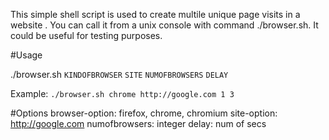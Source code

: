 This simple shell script is used to create multile unique page visits in a website . You can call it from a unix console with command ./browser.sh. It could be useful for testing purposes.

#Usage

./browser.sh `KINDOFBROWSER` `SITE` `NUMOFBROWSERS` `DELAY`

Example: `./browser.sh chrome http://google.com 1 3`

#Options
browser-option: firefox, chrome, chromium
site-option: http://google.com
numofbrowsers: integer
delay: num of secs



